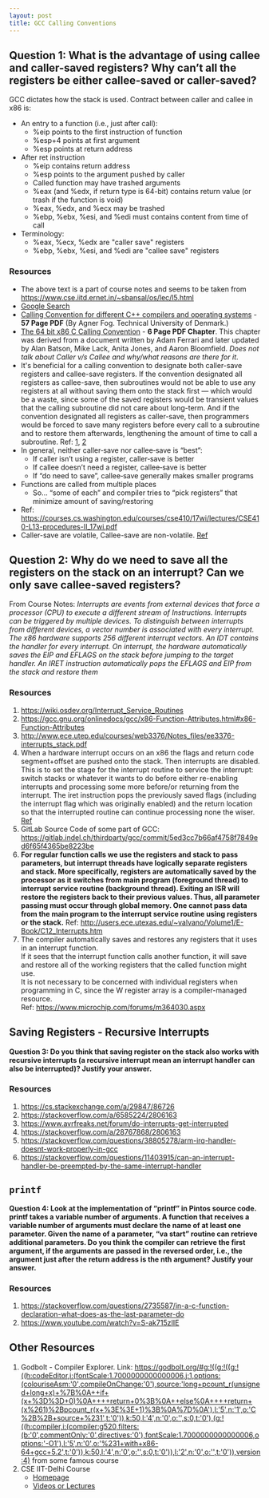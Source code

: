 ```yaml
---
layout: post
title: GCC Calling Conventions
---
```


## Question 1: What is the advantage of using callee and caller-saved registers? Why can’t all the registers be either callee-saved or caller-saved?

GCC dictates how the stack is used. Contract between caller and callee in x86 is:

* An entry to a function (i.e., just after call):
	* %eip points to the first instruction of function
	* %esp+4 points at first argument
	* %esp points at return address
* After ret instruction
	* %eip contains return address
	* %esp points to the argument pushed by caller
	* Called function may have trashed arguments
	* %eax (and %edx, if return type is 64-bit) contains return value (or trash if the function is void)
	* %eax, %edx, and %ecx may be trashed
	* %ebp, %ebx, %esi, and %edi must contains content from time of call
* Terminology:
	* %eax, %ecx, %edx are "caller save" registers
	* %ebp, %ebx, %esi, and %edi are "callee save" registers

### Resources
* The above text is a part of course notes and seems to be taken from <https://www.cse.iitd.ernet.in/~sbansal/os/lec/l5.html>
* [Google Search](https://www.google.com/search?ei=tjc-XMqVF47orQGM6pTADw&q=gcc+x86+calling+conventions+caller+callee&oq=gcc+x86+calling+conventions+caller+callee&gs_l=psy-ab.3..33i160l2.20198.22958..23160...0.0..0.192.2314.0j14......0....1..gws-wiz.......0i71j0i22i30j33i21.EFjvvT4uodk)
* [Calling Convention for different C++ compilers and operating systems](https://www.agner.org/optimize/calling_conventions.pdf) - **57 Page PDF** (By Agner Fog. Technical University of Denmark.)
* [The 64 bit x86 C Calling Convention](https://aaronbloomfield.github.io/pdr/book/x86-64bit-ccc-chapter.pdf) - **6 Page PDF Chapter**. This chapter was derived from a document written by Adam Ferrari and later updated by Alan Batson, Mike Lack,
Anita Jones, and Aaron Bloomfield. *Does not talk about Caller v/s Callee and why/what reasons are there for it*.
* It's beneficial for a calling convention to designate both caller-save registers and callee-save registers. If the convention designated all registers as callee-save, then subroutines would not be able to use any registers at all without saving them onto the stack first — which would be a waste, since some of the saved registers would be transient values that the calling subroutine did not care about long-term. And if the convention designated all registers as caller-save, then programmers would be forced to save many registers before every call to a subroutine and to restore them afterwards, lengthening the amount of time to call a subroutine. Ref: [1](https://web.archive.org/web/20111222233853/http://ozark.hendrix.edu:80/~burch/cs/230/cso/ch13-sub/index.html), [2](https://zhongshugu.wordpress.com/2011/02/23/caller-save-registers-and-callee-save-registers/)
* In general, neither caller‐save nor callee‐save is “best”:
	* If caller isn’t using a register, caller‐save is better
	* If callee doesn’t need a register, callee‐save is better
	* If “do need to save”, callee‐save generally makes smaller programs
* Functions are called from multiple places
	* So… “some of each” and compiler tries to “pick registers” that minimize amount of saving/restoring
* Ref: <https://courses.cs.washington.edu/courses/cse410/17wi/lectures/CSE410-L13-procedures-II_17wi.pdf>
* Caller-save are volatile, Callee-save are non-volatile. [Ref](https://stackoverflow.com/a/16265609/2806163)

## Question 2: Why do we need to save all the registers on the stack on an interrupt? Can we only save callee-saved registers?

From Course Notes: *Interrupts are events from external devices that force a processor (CPU) to execute a different stream of Instructions. Interrupts can be triggered by multiple devices. To distinguish between interrupts from different devices, a vector number is associated with every interrupt. The x86 hardware supports 256 different interrupt vectors. An IDT contains the handler for every interrupt. On interrupt, the hardware automatically saves the EIP and EFLAGS on the stack before jumping to the target handler. An IRET instruction automatically pops the EFLAGS and EIP from the stack and restore them*

### Resources
1. <https://wiki.osdev.org/Interrupt_Service_Routines>
2. <https://gcc.gnu.org/onlinedocs/gcc/x86-Function-Attributes.html#x86-Function-Attributes>
3. <http://www.ece.utep.edu/courses/web3376/Notes_files/ee3376-interrupts_stack.pdf>
4. When a hardware interrupt occurs on an x86 the flags and return code segment+offset are pushed onto the stack. Then interrupts are disabled. This is to set the stage for the interrupt routine to service the interrupt: switch stacks or whatever it wants to do before either re-enabling interrupts and processing some more before/or returning from the interrupt. The iret instruction pops the previously saved flags (including the interrupt flag which was originally enabled) and the return location so that the interrupted routine can continue processing none the wiser. [Ref](https://stackoverflow.com/a/5278502/2806163)
5. GitLab Source Code of some part of GCC: <https://gitlab.indel.ch/thirdparty/gcc/commit/5ed3cc7b66af4758f7849ed6f65f4365be8223be>
6. **For regular function calls we use the registers and stack to pass parameters, but interrupt threads have logically separate registers and stack. More specifically, registers are automatically saved by the processor as it switches from main program (foreground thread) to interrupt service routine (background thread). Exiting an ISR will restore the registers back to their previous values. Thus, all parameter passing must occur through global memory. One cannot pass data from the main program to the interrupt service routine using registers or the stack.** Ref: <http://users.ece.utexas.edu/~valvano/Volume1/E-Book/C12_Interrupts.htm>
7. The compiler automatically saves and restores any registers that it uses in an interrupt function.<br />
If it sees that the interrupt function calls another function, it will save and restore all of the working registers that the called function might use. <br />
It is not necessary to be concerned with individual registers when programming in C, since the W register array is a compiler-managed resource. <br />
Ref: <https://www.microchip.com/forums/m364030.aspx>

## Saving Registers - Recursive Interrupts
**Question 3: Do you think that saving register on the stack also works with recursive
interrupts (a recursive interrupt mean an interrupt handler can also be
interrupted)? Justify your answer.**

### Resources
1. <https://cs.stackexchange.com/a/29847/86726>
2. <https://stackoverflow.com/a/6585224/2806163>
3. <https://www.avrfreaks.net/forum/do-interrupts-get-interrupted>
4. <https://stackoverflow.com/a/28767868/2806163>
5. <https://stackoverflow.com/questions/38805278/arm-irq-handler-doesnt-work-properly-in-gcc>
6. <https://stackoverflow.com/questions/11403915/can-an-interrupt-handler-be-preempted-by-the-same-interrupt-handler>

## `printf`

**Question 4: Look at the implementation of “printf” in Pintos source code. printf takes a variable number of arguments. A function that receives a variable number of arguments must declare the name of at least one parameter. Given the name of a parameter, “va start” routine can retrieve additional parameters. Do you think the compiler can retrieve the first argument, if the arguments are passed in the reversed order, i.e., the argument just after the return address is the nth argument? Justify your answer.**

### Resources
1. <https://stackoverflow.com/questions/2735587/in-a-c-function-declaration-what-does-as-the-last-parameter-do>
2. <https://www.youtube.com/watch?v=S-ak715zIIE>

## Other Resources
1. Godbolt - Compiler Explorer. Link: <https://godbolt.org/#g:!((g:!((g:!((h:codeEditor,i:(fontScale:1.7000000000000006,j:1,options:(colouriseAsm:'0',compileOnChange:'0'),source:'long+pcount_r(unsigned+long+x)+%7B%0A++if+(x+%3D%3D+0)%0A++++return+0%3B%0A++else%0A++++return+(x%261)%2Bpcount_r(x+%3E%3E+1)%3B%0A%7D%0A'),l:'5',n:'1',o:'C%2B%2B+source+%231',t:'0')),k:50,l:'4',n:'0',o:'',s:0,t:'0'),(g:!((h:compiler,i:(compiler:g520,filters:(b:'0',commentOnly:'0',directives:'0'),fontScale:1.7000000000000006,options:'-O1'),l:'5',n:'0',o:'%231+with+x86-64+gcc+5.2',t:'0')),k:50,l:'4',n:'0',o:'',s:0,t:'0')),l:'2',n:'0',o:'',t:'0')),version:4)> from some famous course
2. CSE IIT-Delhi Course
	* [Homepage](https://www.cse.iitd.ernet.in/~sbansal/os/)
	* [Videos or Lectures](http://www.cse.iitd.ac.in/os-lectures)